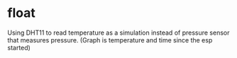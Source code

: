 # float
Using DHT11 to read temperature as a simulation instead of pressure sensor that measures pressure. (Graph is temperature and time since the esp started)

